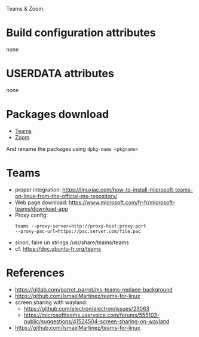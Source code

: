 Teams & Zoom.

# Build configuration attributes

none

# USERDATA attributes

none

# Packages download

- [Teams](https://www.microsoft.com/fr-fr/microsoft-teams/download-app)
- [Zoom](https://zoom.us/download)

And rename the packages using `dpkg-name <pkgname>`

# Teams

- proper integration: https://linuxiac.com/how-to-install-microsoft-teams-on-linux-from-the-official-ms-repository/
- Web page download: https://www.microsoft.com/fr-fr/microsoft-teams/download-app
- Proxy config:
  ~~~
  teams --proxy-server=http://proxy-host:proxy-port
  --proxy-pac-url=https://pac.server.com/file.pac
  ~~~
- sinon, faire un strings /usr/share/teams/teams
- cf. https://doc.ubuntu-fr.org/teams

# References

- https://gitlab.com/parrot_parrot/ms-teams-replace-background
- https://github.com/IsmaelMartinez/teams-for-linux
- screen sharing with wayland:
  - https://github.com/electron/electron/issues/23063
  - https://microsoftteams.uservoice.com/forums/555103-public/suggestions/41524504-screen-sharing-on-wayland
- https://github.com/IsmaelMartinez/teams-for-linux